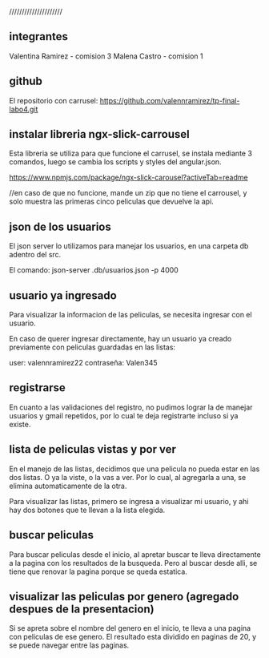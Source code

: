 /////////////////////
## integrantes 

Valentina Ramirez - comision 3
Malena Castro - comision 1

## github 

El repositorio con carrusel: https://github.com/valennramirez/tp-final-labo4.git 

## instalar libreria ngx-slick-carrousel 

Esta libreria se utiliza para que funcione el carrusel, se instala mediante 3 comandos, luego se cambia los scripts y styles del angular.json. 

https://www.npmjs.com/package/ngx-slick-carousel?activeTab=readme

//en caso de que no funcione, mande un zip que no tiene el carrousel, y solo muestra las primeras cinco peliculas que devuelve la api. 

## json de los usuarios

El json server lo utilizamos para manejar los usuarios, en una carpeta db adentro del src. 

El comando: json-server .db/usuarios.json -p 4000 

## usuario ya ingresado 

Para visualizar la informacion de las peliculas, se necesita ingresar con el usuario. 

En caso de querer ingresar directamente, hay un usuario ya creado previamente con peliculas guardadas en las listas: 

user: valennramirez22
contraseña: Valen345 

## registrarse 

En cuanto a las validaciones del registro, no pudimos lograr la de manejar usuarios y gmail repetidos, por lo cual te deja registrarte incluso si ya existe. 

## lista de peliculas vistas y por ver 

En el manejo de las listas, decidimos que una pelicula no pueda estar en las dos listas. O ya la viste, o la vas a ver. Por lo cual, al agregarla a una, se elimina automaticamente de la otra. 

Para visualizar las listas, primero se ingresa a visualizar mi usuario, y ahi hay dos botones que te llevan a la lista elegida. 

## buscar peliculas 

Para buscar peliculas desde el inicio, al apretar buscar te lleva directamente a la pagina con los resultados de la busqueda. Pero al buscar desde alli, se tiene que renovar la pagina porque se queda estatica. 

## visualizar las peliculas por genero  (agregado despues de la presentacion)

Si se apreta sobre el nombre del genero en el inicio, te lleva a una pagina con peliculas de ese genero. El resultado esta dividido en paginas de 20, y se puede navegar entre las paginas. 
